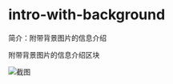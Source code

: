 # intro-with-background

简介：附带背景图片的信息介绍

附带背景图片的信息介绍区块

![截图](https://unpkg.com/@icedesign/intro-with-background-block/screenshot.png)
